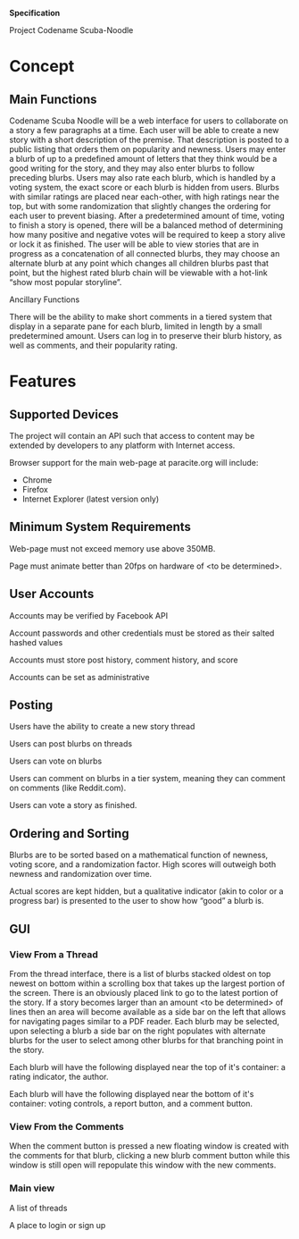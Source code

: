 **Specification**

Project Codename Scuba-Noodle

Concept 
=======

Main Functions 
--------------

Codename Scuba Noodle will be a web interface for users to collaborate
on a story a few paragraphs at a time. Each user will be able to create
a new story with a short description of the premise. That description is
posted to a public listing that orders them on popularity and newness.
Users may enter a blurb of up to a predefined amount of letters that
they think would be a good writing for the story, and they may also
enter blurbs to follow preceding blurbs. Users may also rate each blurb,
which is handled by a voting system, the exact score or each blurb is
hidden from users. Blurbs with similar ratings are placed near
each-other, with high ratings near the top, but with some randomization
that slightly changes the ordering for each user to prevent biasing.
After a predetermined amount of time, voting to finish a story is
opened, there will be a balanced method of determining how many positive
and negative votes will be required to keep a story alive or lock it as
finished. The user will be able to view stories that are in progress as
a concatenation of all connected blurbs, they may choose an alternate
blurb at any point which changes all children blurbs past that point,
but the highest rated blurb chain will be viewable with a hot-link “show
most popular storyline”.

Ancillary Functions

There will be the ability to make short comments in a tiered system that
display in a separate pane for each blurb, limited in length by a small
predetermined amount. Users can log in to preserve their blurb history,
as well as comments, and their popularity rating.

Features 
========

Supported Devices 
-----------------

The project will contain an API such that access to content may be
extended by developers to any platform with Internet access.

Browser support for the main web-page at paracite.org will include:

- Chrome
- Firefox
- Internet Explorer (latest version only)

Minimum System Requirements 
---------------------------

Web-page must not exceed memory use above 350MB.

Page must animate better than 20fps on hardware of \<to be determined\>.

User Accounts 
-------------

Accounts may be verified by Facebook API

Account passwords and other credentials must be stored as their salted
hashed values

Accounts must store post history, comment history, and score

Accounts can be set as administrative

Posting 
-------

Users have the ability to create a new story thread

Users can post blurbs on threads

Users can vote on blurbs

Users can comment on blurbs in a tier system, meaning they can comment
on comments (like Reddit.com).

Users can vote a story as finished.

Ordering and Sorting 
--------------------

Blurbs are to be sorted based on a mathematical function of newness,
voting score, and a randomization factor. High scores will outweigh both
newness and randomization over time.

Actual scores are kept hidden, but a qualitative indicator (akin to
color or a progress bar) is presented to the user to show how “good” a
blurb is.

GUI 
---

### View From a Thread 

From the thread interface, there is a list of blurbs stacked oldest on
top newest on bottom within a scrolling box that takes up the largest
portion of the screen. There is an obviously placed link to go to the
latest portion of the story. If a story becomes larger than an amount
\<to be determined\> of lines then an area will become available as a
side bar on the left that allows for navigating pages similar to a PDF
reader. Each blurb may be selected, upon selecting a blurb a side bar on
the right populates with alternate blurbs for the user to select among
other blurbs for that branching point in the story.

Each blurb will have the following displayed near the top of it's
container: a rating indicator, the author.

Each blurb will have the following displayed near the bottom of it's
container: voting controls, a report button, and a comment button.

### View From the Comments 

When the comment button is pressed a new floating window is created with
the comments for that blurb, clicking a new blurb comment button while
this window is still open will repopulate this window with the new
comments.

### Main view 

A list of threads

A place to login or sign up
